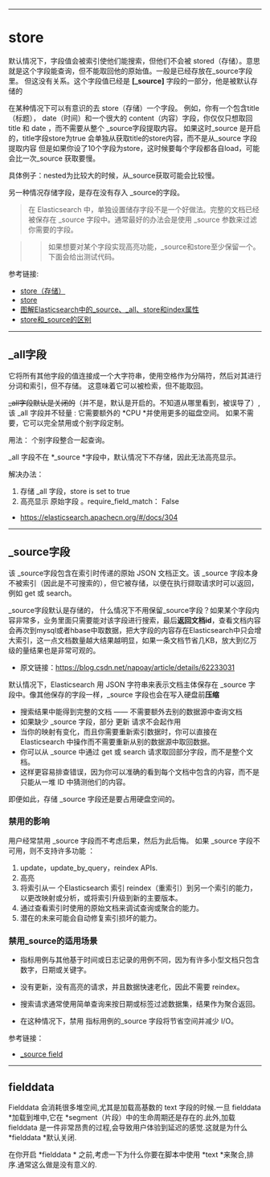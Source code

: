 
---
# store
默认情况下，字段值会被索引使他们能搜索，但他们不会被 stored（存储）。意思就是这个字段能查询，但不能取回他的原始值。一般是已经存放在_source字段里。
但这没有关系。这个字段值已经是 **[_source]** 字段的一部分，他是被默认存储的

在某种情况下可以有意识的去 store（存储）一个字段。
例如，你有一个包含title（标题）， date（时间）和一个很大的 content（内容）字段，你仅仅只想取回 title 和 date ，而不需要从整个 _source字段提取内容。
如果这时_source 是开启的，title字段store为true 会单独从获取title的store内容，而不是从_source 字段提取内容
但是如果你设了10个字段为store，这时候要每个字段都各自load，可能会比一次_source 获取要慢。

具体例子：nested为比较大的时候，从_source获取可能会比较慢。


另一种情况存储字段，是存在没有存入 _source的字段。

> 在 Elasticsearch 中，单独设置储存字段不是一个好做法。完整的文档已经被保存在 _source 字段中。通常最好的办法会是使用 _source 参数来过滤你需要的字段。

>> 如果想要对某个字段实现高亮功能，_source和store至少保留一个。下面会给出测试代码。

参考链接:

- [store（存储）](https://elasticsearch.apachecn.org/#/docs/337)
- [store](https://www.elastic.co/guide/en/elasticsearch/reference/5.5/mapping-store.html)
- [图解Elasticsearch中的_source、_all、store和index属性](https://blog.csdn.net/napoay/article/details/62233031)
- [store和_source的区别](https://stackoverflow.com/a/38787619)


---
## _all字段
它将所有其他字段的值连接成一个大字符串，使用空格作为分隔符，然后对其进行分词和索引，但不存储。 这意味着它可以被检索，但不能取回。

~~_all字段默认是关闭的~~（并不是，默认是开启的。不知道从哪里看到，被误导了）, 该 _all 字段并不轻量 : 它需要额外的 *CPU *并使用更多的磁盘空间。 如果不需要，它可以完全禁用或个别字段定制。

用法： 个别字段整合一起查询。

_all 字段不在 *_source *字段中，默认情况下不存储，因此无法高亮显示。

解决办法：
1. 存储 _all 字段，store is set to true
2. 高亮显示 原始字段 。require_field_match： False

- <https://elasticsearch.apachecn.org/#/docs/304>

---
## _source字段
该 _source字段包含在索引时传递的原始 JSON 文档正文。该 _source 字段本身不被索引（因此是不可搜索的），但它被存储，以便在执行撷取请求时可以返回，例如 get 或 search。

_source字段默认是存储的， 什么情况下不用保留_source字段？如果某个字段内容非常多，业务里面只需要能对该字段进行搜索，最后**返回文档id**，查看文档内容会再次到mysql或者hbase中取数据，把大字段的内容存在Elasticsearch中只会增大索引，这一点文档数量越大结果越明显，如果一条文档节省几KB，放大到亿万级的量结果也是非常可观的。

- 原文链接：<https://blog.csdn.net/napoay/article/details/62233031>


默认情况下，Elasticsearch 用 JSON 字符串来表示文档主体保存在 _source 字段中。像其他保存的字段一样，_source 字段也会在写入硬盘前**压缩**

- 搜索结果中能得到完整的文档 —— 不需要额外去别的数据源中查询文档
- 如果缺少 _source 字段，部分 更新 请求不会起作用
- 当你的映射有变化，而且你需要重新索引数据时，你可以直接在 Elasticsearch 中操作而不需要重新从别的数据源中取回数据。
- 你可以从 _source 中通过 get 或 search 请求取回部分字段，而不是整个文档。
- 这样更容易排查错误，因为你可以准确的看到每个文档中包含的内容，而不是只能从一堆 ID 中猜测他们的内容。

即便如此，存储 _source 字段还是要占用硬盘空间的。


### 禁用的影响
用户经常禁用 _source 字段而不考虑后果，然后为此后悔。 如果 _source 字段不可用，则不支持许多功能 ：

1. update，update_by_query，reindex APIs.
2. 高亮
3. 将索引从一 个Elasticsearch 索引 reindex（重索引）到另一个索引的能力，以更改映射或分析，或将索引升级到新的主要版本。
4. 通过查看索引时使用的原始文档来调试查询或聚合的能力。
5. 潜在的未来可能会自动修复索引损坏的能力。

### 禁用_source的适用场景
- 指标用例与其他基于时间或日志记录的用例不同，因为有许多小型文档只包含数字，日期或关键字。

- 没有更新，没有高亮的请求，并且数据快速老化，因此不需要 reindex。

- 搜索请求通常使用简单查询来按日期或标签过滤数据集，结果作为聚合返回。

- 在这种情况下，禁用 指标用例的_source 字段将节省空间并减少 I/O。

参考链接：

- [_source field](https://elasticsearch.apachecn.org/#/docs/311)

---
## fielddata

Fielddata 会消耗很多堆空间,尤其是加载高基数的 text 字段的时候.一旦 fielddata *加载到堆中,它在 *segment（片段）中的生命周期还是存在的.此外,加载 fielddata 是一件非常昂贵的过程,会导致用户体验到延迟的感觉.这就是为什么 *fielddata *默认关闭.

在你开启 *fielddata * 之前,考虑一下为什么你要在脚本中使用 *text *来聚合,排序.通常这么做是没有意义的.


